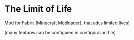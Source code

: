 # The Limit of Life

Mod for Fabric (Minecraft Modloader), that adds limited lives!

(many features can be configured in configuration file)
